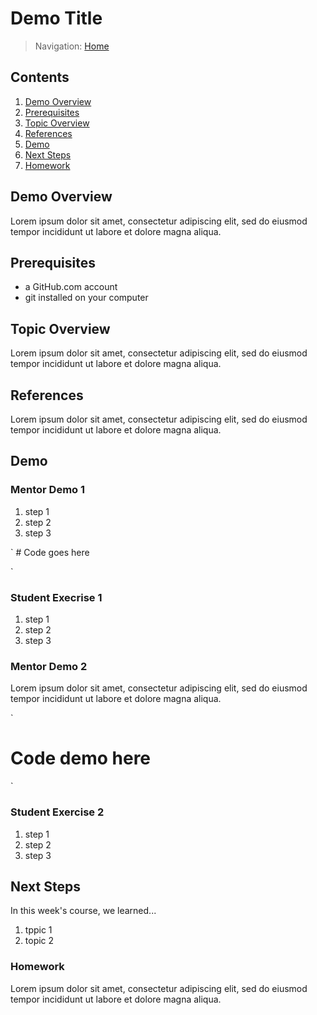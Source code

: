 # Demo Title
>Navigation:  [Home](../../README.md)

## Contents
1. [Demo Overview](#demo-overview)
1. [Prerequisites](#prerequisites)
1. [Topic Overview](#topic-overview)
1. [References](#references)
1. [Demo](#demo)
1. [Next Steps](#next-steps)
1. [Homework](#homework)

## Demo Overview

Lorem ipsum dolor sit amet, consectetur adipiscing elit, sed do eiusmod tempor incididunt ut labore et dolore magna aliqua.

## Prerequisites

- a GitHub.com account
- git installed on your computer

## Topic Overview

Lorem ipsum dolor sit amet, consectetur adipiscing elit, sed do eiusmod tempor incididunt ut labore et dolore magna aliqua.

## References

Lorem ipsum dolor sit amet, consectetur adipiscing elit, sed do eiusmod tempor incididunt ut labore et dolore magna aliqua.

## Demo

### Mentor Demo 1

1. step 1
1. step 2
1. step 3

`
    # Code goes here

`

### Student Execrise 1
1. step 1
1. step 2
1. step 3

### Mentor Demo 2

Lorem ipsum dolor sit amet, consectetur adipiscing elit, sed do eiusmod tempor incididunt ut labore et dolore magna aliqua.


`
# Code demo here


`


### Student Exercise 2
1. step 1
1. step 2
1. step 3

## Next Steps

In this week's course, we learned...

1. tppic 1
1. topic 2


### Homework

Lorem ipsum dolor sit amet, consectetur adipiscing elit, sed do eiusmod tempor incididunt ut labore et dolore magna aliqua.